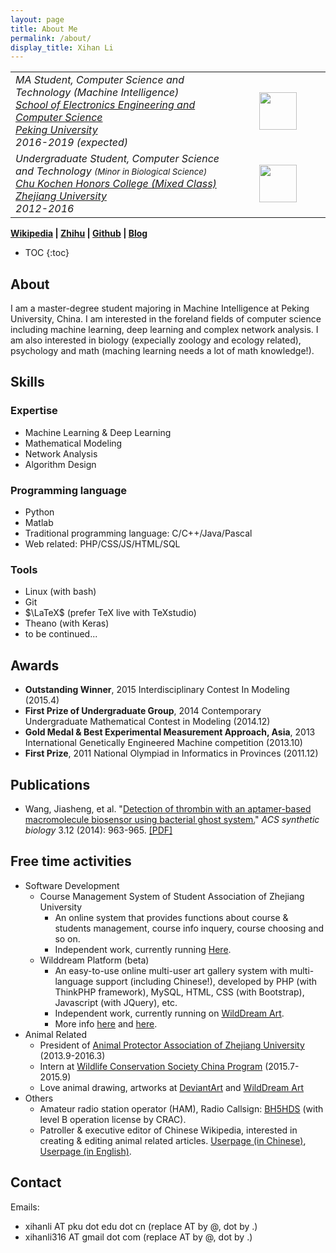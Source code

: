 ```yaml
---
layout: page
title: About Me
permalink: /about/
display_title: Xihan Li
---
```

<table width="100%">
<tr>
<td width="70%">
<i>MA Student, Computer Science and Technology (Machine Intelligence)<br/>
<a href="http://eecs.pku.edu.cn">School of Electronics Engineering and Computer Science</a><br/>
<a target="_blank" href="http://www.pku.edu.cn">Peking University</a><br/>
2016-2019 (expected)</i>
</td>
<td>
<center><img src="{{site.url}}/assets/about/pku-logo.png" width="60px"/></center>
</td>
</tr>
<tr>
<td width="70%">
<i>Undergraduate Student, Computer Science and Technology <small>(Minor in Biological Science)</small><br/>
<a href="http://ckc.zju.edu.cn">Chu Kochen Honors College (Mixed Class)</a><br/>
<a target="_blank" href="http://www.zju.edu.cn">Zhejiang University</a><br/>
2012-2016</i>
</td>
<td>
<center><img src="{{site.url}}/assets/about/zju-logo.jpg" width="60px"/></center>
</td>
</tr>
</table>

**[Wikipedia](https://zh.wikipedia.org/wiki/User:Snowkylin) \| [Zhihu](https://www.zhihu.com/people/snowkylin/activities)     \| [Github](https://github.com/snowkylin) \| [Blog](http://snowkylin.github.io)**

* TOC
{:toc}

## About

I am a master-degree student majoring in Machine Intelligence at Peking University, China. I am interested in the foreland fields of computer science including machine learning, deep learning and complex network analysis. I am also interested in biology (expecially zoology and ecology related), psychology and math (maching learning needs a lot of math knowledge!).

## Skills

### Expertise

- Machine Learning & Deep Learning
- Mathematical Modeling
- Network Analysis
- Algorithm Design

### Programming language

- Python
- Matlab
- Traditional programming language: C/C++/Java/Pascal
- Web related: PHP/CSS/JS/HTML/SQL

### Tools

- Linux (with bash)
- Git
- $\LaTeX$ (prefer TeX live with TeXstudio)
- Theano (with Keras)
- to be continued...

## Awards

- **Outstanding Winner**, 2015 Interdisciplinary Contest In Modeling (2015.4)
- **First Prize of Undergraduate Group**, 2014 Contemporary Undergraduate Mathematical Contest in Modeling (2014.12)
- **Gold Medal & Best Experimental Measurement Approach, Asia**, 2013 International Genetically Engineered Machine competition (2013.10)
- **First Prize**, 2011 National Olympiad in Informatics in Provinces (2011.12)

## Publications
- Wang, Jiasheng, et al. "[Detection of thrombin with an aptamer-based macromolecule biosensor using bacterial ghost system.](http://pubs.acs.org/doi/abs/10.1021/sb500018f)" *ACS synthetic biology* 3.12 (2014): 963-965. [[PDF]]({{site.url}}/assets/publications/Detection_of_Thrombin_with_an_Aptamer-Ba.pdf)

## Free time activities

- Software Development
    - Course Management System of Student Association of Zhejiang University
         - An online system that provides functions about course & students management, course info inquery, course choosing and so on.
         - Independent work, currently running [Here](http://www.itper.org/course_zjuapa_com/).
    - Wilddream Platform (beta)
         - An easy-to-use online multi-user art gallery system with multi-language support (including Chinese!), developed by PHP (with ThinkPHP framework), MySQL, HTML, CSS (with Bootstrap), Javascript (with JQuery), etc.
         - Independent work, currently running on [WildDream Art](http://www.wilddream.net).
         - More info [here](http://en.wikifur.com/wiki/WildDream_Art) and [here](http://www.wilddream.net/journal/view/4).
- Animal Related
    - President of [Animal Protector Association of Zhejiang University](http://www.zjuapa.com) (2013.9-2016.3)
    - Intern at [Wildlife Conservation Society China Program](http://wcs.org.cn/) (2015.7-2015.9)
    - Love animal drawing, artworks at [DeviantArt](http://snowkylin.deviantart.com) and [WildDream Art](http://www.wilddream.net/user/snowkylin)
- Others
    - Amateur radio station operator (HAM), Radio Callsign: [BH5HDS](https://www.qrz.com/db/BH5HDS) (with level B operation license by CRAC).
    - Patroller & executive editor of Chinese Wikipedia, interested in creating & editing animal related articles. [Userpage (in Chinese)](https://zh.wikipedia.org/wiki/User:Snowkylin), [Userpage (in English)](https://en.wikipedia.org/wiki/User:Snowkylin).

## Contact
Emails:

- xihanli AT pku dot edu dot cn (replace AT by @, dot by .)
- xihanli316 AT gmail dot com (replace AT by @, dot by .)